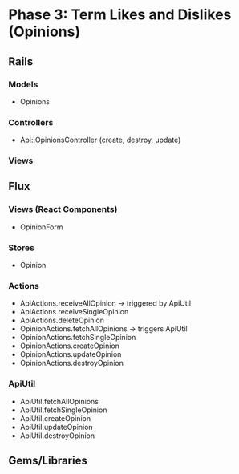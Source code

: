 # Phase 3: Term Likes and Dislikes (Opinions)

## Rails
### Models
* Opinions

### Controllers
* Api::OpinionsController (create, destroy, update)

### Views

## Flux
### Views (React Components)
* OpinionForm

### Stores
* Opinion

### Actions
* ApiActions.receiveAllOpinion -> triggered by ApiUtil
* ApiActions.receiveSingleOpinion
* ApiActions.deleteOpinion
* OpinionActions.fetchAllOpinions -> triggers ApiUtil
* OpinionActions.fetchSingleOpinion
* OpinionActions.createOpinion
* OpinionActions.updateOpinion
* OpinionActions.destroyOpinion

### ApiUtil
* ApiUtil.fetchAllOpinions
* ApiUtil.fetchSingleOpinion
* ApiUtil.createOpinion
* ApiUtil.updateOpinion
* ApiUtil.destroyOpinion

## Gems/Libraries
